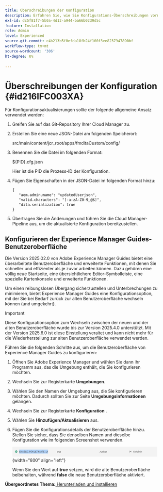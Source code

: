 ```yaml
---
title: Überschreibungen der Konfiguration
description: Erfahren Sie, wie Sie Konfigurations-Überschreibungen vornehmen
exl-id: dc5f81f7-5b0a-4d12-a944-ba66b0239d5c
feature: Installation
role: Admin
level: Experienced
source-git-commit: e4b213b5f0efda18fb24f100f3ee8237947890bf
workflow-type: tm+mt
source-wordcount: '306'
ht-degree: 0%

---
```


# Überschreibungen der Konfiguration {#id216IFC003XA}

Für Konfigurationsaktualisierungen sollte der folgende allgemeine Ansatz verwendet werden:

1. Greifen Sie auf das Git-Repository Ihrer Cloud Manager zu.

1. Erstellen Sie eine neue JSON-Datei am folgenden Speicherort:

   src/main/content/jcr\_root/apps/fmditaCustom/config/

1. Benennen Sie die Datei im folgenden Format:

   $\{PID\}.cfg.json

   Hier ist die PID die Prozess-ID der Konfiguration.

1. Fügen Sie Eigenschaften in der JSON-Datei im folgenden Format hinzu:

   ```
   {
      "aem.adminuname": "updatedUserjson",
      "valid.characters": "[-a-zA-Z0-9_@$]",
      "dita.serialization": true
   }
   ```

1. Übertragen Sie die Änderungen und führen Sie die Cloud Manager-Pipeline aus, um die aktualisierte Konfiguration bereitzustellen.

## Konfigurieren der Experience Manager Guides-Benutzeroberfläche

Die Version 2025.02.0 von Adobe Experience Manager Guides bietet eine überarbeitete Benutzeroberfläche und erweiterte Funktionen, mit denen Sie schneller und effizienter als je zuvor arbeiten können. Dazu gehören eine völlig neue Startseite, eine übersichtlichere Editor-Symbolleiste, eine spezielle Kartenkonsole und erweiterte Funktionen.

Um einen reibungslosen Übergang sicherzustellen und Unterbrechungen zu minimieren, bietet Experience Manager Guides eine Konfigurationsoption, mit der Sie bei Bedarf zurück zur alten Benutzeroberfläche wechseln können (und umgekehrt).

>[!IMPORTANT]
>
> Diese Konfigurationsoption zum Wechseln zwischen der neuen und der alten Benutzeroberfläche wurde bis zur Version 2025.4.0 unterstützt. Mit der Version 2025.6.0 ist diese Einstellung veraltet und kann nicht mehr für die Wiederherstellung zur alten Benutzeroberfläche verwendet werden.

Führen Sie die folgenden Schritte aus, um die Benutzeroberfläche von Experience Manager Guides zu konfigurieren:

1. Öffnen Sie Adobe Experience Manager und wählen Sie dann Ihr Programm aus, das die Umgebung enthält, die Sie konfigurieren möchten.
2. Wechseln Sie zur Registerkarte **Umgebungen**.
3. Wählen Sie den Namen der Umgebung aus, die Sie konfigurieren möchten. Dadurch sollten Sie zur Seite **Umgebungsinformationen** gelangen.
4. Wechseln Sie zur Registerkarte **Konfiguration** .
5. Wählen Sie **Hinzufügen/Aktualisieren** aus.
6. Fügen Sie die Konfigurationsdetails der Benutzeroberfläche hinzu. Stellen Sie sicher, dass Sie denselben Namen und dieselbe Konfiguration wie im folgenden Screenshot verwenden.

   ![](assets/enable-penultimate-ui.png){width="800" align="left"}

   Wenn Sie den Wert auf **true** setzen, wird die alte Benutzeroberfläche beibehalten, während **false** die neue Benutzeroberfläche aktiviert.



**Übergeordnetes Thema:**[ Herunterladen und installieren](download-install.md)
